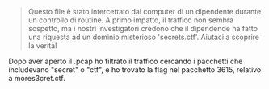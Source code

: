 > Questo file è stato intercettato dal computer di un dipendente durante un controllo di routine.
> A primo impatto, il traffico non sembra sospetto, ma i nostri investigatori credono che il dipendende ha fatto una riquesta ad un dominio misterioso 'secrets.ctf'.
> Aiutaci a scoprire la verità!

Dopo aver aperto il .pcap ho filtrato il traffico cercando i pacchetti che includevano "secret" o "ctf", e ho trovato la flag nel pacchetto 3615, relativo a mores3cret.ctf.